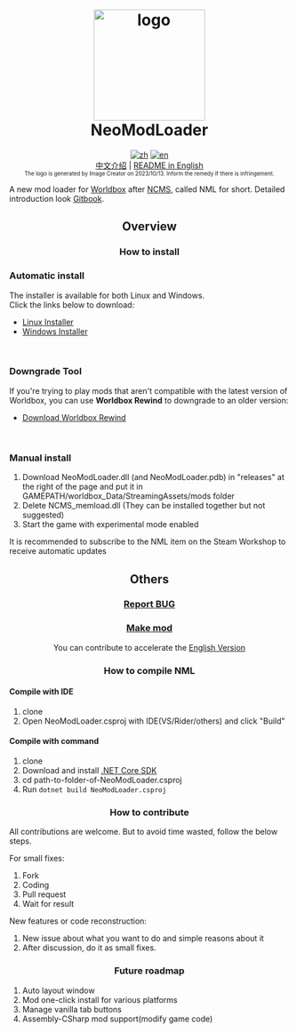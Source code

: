 <h1 align="center">
  <img src="https://raw.githubusercontent.com/WorldBoxOpenMods/ModLoader/master/resources/logo.png" alt="logo" width="200">
  <br/>
  NeoModLoader
</h1>

<p align="center">
  <a href="https://github.com/WorldBoxOpenMods/ModLoader/blob/master/README.cz.md"><img alt="zh" src="https://img.shields.io/badge/切换语言-简体中文-red.svg"></a>
  <a href="https://github.com/WorldBoxOpenMods/ModLoader/blob/master/README.md"><img alt="en" src="https://img.shields.io/badge/Change Language-English-green.svg"></a>
<br/>
      <a href="https://github.com/WorldBoxOpenMods/ModLoader/blob/master/README.cz.md">中文介绍</a>
    |
  <a href="https://github.com/WorldBoxOpenMods/ModLoader/blob/master/README.md">README in English</a>
<br/>
    <small><small>The logo is generated by Image Creator on 2023/10/13. Inform the remedy if there is infringement.</small></small>
</p>

A new mod loader for [Worldbox](http://www.superworldbox.com/) after [NCMS](https://denq04.github.io/ncms/), called NML
for short. Detailed introduction look [Gitbook](https://worldboxopenmods.gitbook.io/mod-tutorial-en).

<h2 align="center"> Overview </h2>

<h3 align="center">
    How to install
</h3>

### Automatic install

The installer is available for both Linux and Windows.  
Click the links below to download:
* [Linux Installer](https://github.com/gmBlahaj/nml-installer/releases/download/nml/nml-setup-linux)
* [Windows Installer](https://github.com/gmBlahaj/nml-installer/releases/download/nml/nml-setup-win.exe)

</br>

### Downgrade Tool

If you're trying to play mods that aren't compatible with the latest version of Worldbox, you can use **Worldbox Rewind** to downgrade to an older version:
* [Download Worldbox Rewind](https://gmblahaj.xyz/pages/rewind)


</br>

### Manual install

1. Download NeoModLoader.dll (and NeoModLoader.pdb) in "releases" at the right of the page and put it in
   GAMEPATH/worldbox_Data/StreamingAssets/mods folder
2. Delete NCMS_memload.dll (They can be installed together but not suggested)
3. Start the game with experimental mode enabled

It is recommended to subscribe to the NML item on the Steam Workshop to receive automatic updates

<h2 align="center">Others</h2>
<h3 align="center">
<a href="https://github.com/WorldBoxOpenMods/ModLoader/issues/new?assignees=&labels=bug&projects=&template=bug-report-en.yaml&title=%5BBug%5D%3A+">
Report BUG</a>
</h3>
<h3 align="center">
<a href="https://worldboxopenmods.gitbook.io/mod-tutorial-en/make-mod/start">Make mod</a>
</h3>
<p align="center">
    You can contribute to accelerate the <a href="https://github.com/WorldBoxOpenMods/Documentation-en">English Version</a>
</p>
<h3 align="center">
    How to compile NML
</h3>

#### Compile with IDE

1. clone
2. Open NeoModLoader.csproj with IDE(VS/Rider/others) and click "Build"

#### Compile with command

1. clone
2. Download and install [.NET Core SDK](https://dotnet.microsoft.com/download)
3. cd path-to-folder-of-NeoModLoader.csproj
4. Run `dotnet build NeoModLoader.csproj`

<h3 align="center">
    How to contribute
</h3>

All contributions are welcome. But to avoid time wasted, follow the below steps.

For small fixes:

1. Fork
2. Coding
3. Pull request
4. Wait for result

New features or code reconstruction:

1. New issue about what you want to do and simple reasons about it
2. After discussion, do it as small fixes.

<h3 align="center">
    Future roadmap
</h3>

1. Auto layout window
2. Mod one-click install for various platforms
3. Manage vanilla tab buttons
4. Assembly-CSharp mod support(modify game code)
